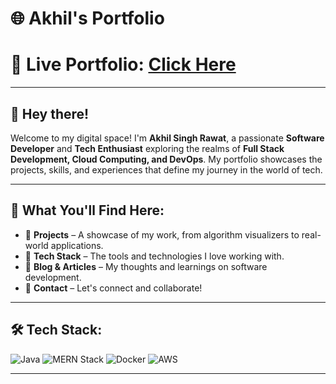 # 🌐 Akhil's Portfolio

# 🚀 Live Portfolio: [Click Here](https://akhilxrawat.github.io/Portfolio/)

---

## 👋 Hey there!

Welcome to my digital space! I'm **Akhil Singh Rawat**, a passionate **Software Developer** and **Tech Enthusiast** exploring the realms of **Full Stack Development, Cloud Computing, and DevOps**. My portfolio showcases the projects, skills, and experiences that define my journey in the world of tech.

---

## 📌 What You'll Find Here:
- 🎨 **Projects** – A showcase of my work, from algorithm visualizers to real-world applications.
- 🔧 **Tech Stack** – The tools and technologies I love working with.
- 📜 **Blog & Articles** – My thoughts and learnings on software development.
- 📩 **Contact** – Let's connect and collaborate!

---

## 🛠 Tech Stack:

![Java](https://img.shields.io/badge/Java-%23ED8B00.svg?style=for-the-badge&logo=java&logoColor=white)
![MERN Stack](https://img.shields.io/badge/MERN-%236DB33F.svg?style=for-the-badge&logo=react&logoColor=white)
![Docker](https://img.shields.io/badge/Docker-%230db7ed.svg?style=for-the-badge&logo=docker&logoColor=white)
![AWS](https://img.shields.io/badge/AWS-%23FF9900.svg?style=for-the-badge&logo=amazon-aws&logoColor=white)

---


